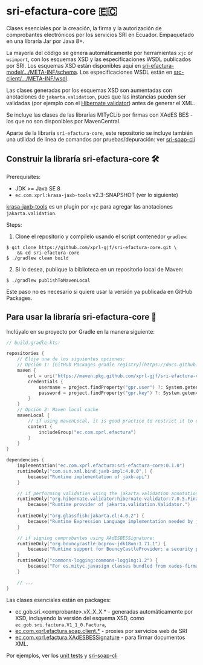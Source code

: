 # sri-efactura-core :ecuador:

Clases esenciales por la creación, la firma y la autorización de comprobantes electrónicos por los
servicios SRI en Ecuador. Empaquetado en una libraría Jar por Java 8+.

La mayoría del código se genera automáticamente por herramientas `xjc` or `wsimport`, con
los esquemas XSD y las especificaciones WSDL publicados por SRI.
Los esquemas XSD están disponibles aquí en [sri-efactura-model/.../META-INF/schema](sri-efactura-model/src/main/sri/META-INF/schema).
Los especificaciones WSDL están en [src-client/.../META-INF/wsdl](sri-client/src/main/resources/META-INF/wsdl).

Las clases generadas por los esquemas XSD son aumentadas con anotaciones de `jakarta.validation`, pues que las
instancias pueden ser validadas (por ejemplo con el [Hibernate validator](https://hibernate.org/validator/documentation/getting-started/))
antes de generar el XML.

Se incluye las clases de las librarías MITyCLib por firmas con XAdES BES -
los que no son disponibles por MavenCentral.

Aparte de la libraría `sri-efactura-core`, este repositorio se incluye también una utilidad de
línea de comandos por pruebas/depuración: ver [sri-soap-cli](sri-soap-cli)


## Construir la libraría sri-efactura-core :hammer_and_wrench:

Prerequisites:
- JDK >= Java SE 8
- `ec.com.xprl:krasa-jaxb-tools` v2.3-SNAPSHOT (ver lo siguiente)

[krasa-jaxb-tools](https://github.com/fillumina/krasa-jaxb-tools/tree/709066a0fe1438249a014ce6d7da4c5a75bda0b9) es un plugin por `xjc` para
agregar las anotaciones `jakarta.validation`.

Steps:
1) Clone el repositorio y compílelo usando el script contenedor `gradlew`:
```console
$ git clone https://github.com/xprl-gjf/sri-efactura-core.git \
    && cd sri-efactura-core
$ ./gradlew clean build
```

2) Si lo desea, publique la biblioteca en un repositorio local de Maven:
```console
$ ./gradlew publishToMavenLocal
```
Este paso no es necesario si quiere usar la versión ya publicada en GitHub Packages. 

## Para usar la libraría sri-efactura-core :jigsaw:

Inclúyalo en su proyecto por Gradle en la manera siguiente:

```kotlin
// build.gradle.kts:

repositories {
    // Elija una de los siguientes opciones:
    // Opción 1: [GitHub Packages gradle registry](https://docs.github.com/en/packages/working-with-a-github-packages-registry/working-with-the-gradle-registry)
    maven {
        url = uri("https://maven.pkg.github.com/xprl-gjf/sri-efactura-core")
        credentials {
            username = project.findProperty("gpr.user") ?: System.getenv("USERNAME")
            password = project.findProperty("gpr.key") ?: System.getenv("TOKEN")
        }
    }
    // Opción 2: Maven local cache
    mavenLocal {
        // if using mavenLocal, it is good practice to restrict it to only specific libs/groups
        content {
            includeGroup("ec.com.xprl.efactura")
        }
    }
}

dependencies {
    implementation("ec.com.xprl.efactura:sri-efactura-core:0.1.0")
    runtimeOnly("com.sun.xml.bind:jaxb-impl:4.0.0",) {
        because("Runtime implementation of jaxb-api")
    }

    // if performing validation using the jakarta.validation annotations:
    runtimeOnly("org.hibernate.validator:hibernate-validator:7.0.5.Final") {
        because("Runtime provider of jakarta.validation.Validator.")
    }
    runtimeOnly("org.glassfish:jakarta.el:4.0.2") {
        because("Runtime Expression Language implementation needed by jakarta.validation.Validator.")
    }

    // if signing comprobantes using XAdESBESSignature: 
    runtimeOnly("org.bouncycastle:bcprov-jdk18on:1.71.1") {
        because("Runtime support for BouncyCastleProvider; a security provider with support for PKCS12, for xades-firma")
    }
    runtimeOnly("commons-logging:commons-logging:1.2") {
        because("For es.mityc.javasign classes bundled from xades-firma")
    }

    // ...
}
```

Las clases esenciales están en packages:
* ec.gob.sri.\<comprobante\>.vX_X_X.\*  - generadas automáticamente por XSD, incluyendo la versión del esquema XSD, como `ec.gob.sri.factura.V1_1_0.Factura`,
* [ec.com.xprl.efactura.soap.client.*](sri-client/src/main/java/ec/com/xprl/efactura/soap/client) - proxies por servicios web de SRI
* [ec.com.xprl.efactura.XAdESBESSignature](xades-firma/src/main/java/ec/com/xprl/efactura/XAdESBESSignature.java) - para firmar documentos XML.


Por ejemplos, ver los [unit tests](sri-efactura-model/src/test/java/ec/gob/sri) y [sri-soap-cli](sri-soap-cli/src/main/kotlin)
